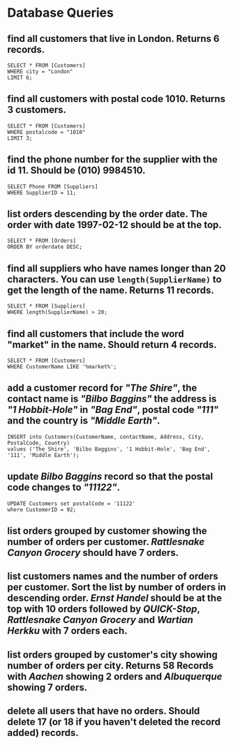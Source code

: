 # Database Queries

## find all customers that live in London. Returns 6 records.
    SELECT * FROM [Customers]
    WHERE city = "London"
    LIMIT 6;

## find all customers with postal code 1010. Returns 3 customers.
    SELECT * FROM [Customers]
    WHERE postalcode = "1010"
    LIMIT 3;


## find the phone number for the supplier with the id 11. Should be (010) 9984510.
    SELECT Phone FROM [Suppliers]
    WHERE SupplierID = 11;

## list orders descending by the order date. The order with date 1997-02-12 should be at the top.
    SELECT * FROM [Orders]
    ORDER BY orderdate DESC;

## find all suppliers who have names longer than 20 characters. You can use `length(SupplierName)` to get the length of the name. Returns 11 records.
    SELECT * FROM [Suppliers]
    WHERE length(SupplierName) > 20;

## find all customers that include the word "market" in the name. Should return 4 records.
    SELECT * FROM [Customers]
    WHERE CustomerName LIKE '%market%';


## add a customer record for _"The Shire"_, the contact name is _"Bilbo Baggins"_ the address is _"1 Hobbit-Hole"_ in _"Bag End"_, postal code _"111"_ and the country is _"Middle Earth"_.
    INSERT into Customers(CustomerName, contactName, Address, City, PostalCode, Country)
    values ('The Shire', 'Bilbo Baggins', '1 Hobbit-Hole', 'Bag End', '111', 'Middle Earth');

## update _Bilbo Baggins_ record so that the postal code changes to _"11122"_.
    UPDATE Customers set postalCode = '11122' 
    where CustomerID = 92;    

## list orders grouped by customer showing the number of orders per customer. _Rattlesnake Canyon Grocery_ should have 7 orders. 

## list customers names and the number of orders per customer. Sort the list by number of orders in descending order. _Ernst Handel_ should be at the top with 10 orders followed by _QUICK-Stop_, _Rattlesnake Canyon Grocery_ and _Wartian Herkku_ with 7 orders each.

## list orders grouped by customer's city showing number of orders per city. Returns 58 Records with _Aachen_ showing 2 orders and _Albuquerque_ showing 7 orders.

## delete all users that have no orders. Should delete 17 (or 18 if you haven't deleted the record added) records.
